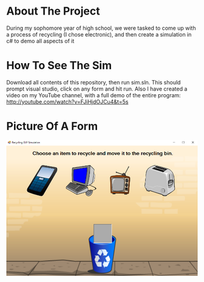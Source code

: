 # About The Project
During my sophomore year of high school, we were tasked to come up with a process of recycling (I chose electronic), and then create a simulation in c# to demo all aspects of it

# How To See The Sim
Download all contents of this repository, then run sim.sln. This should prompt visual studio, click on any form and hit run. 
Also I have created a video on my YouTube channel, with a full demo of the entire program: http://youtube.com/watch?v=FJiHjdOJCu4&t=5s

# Picture Of A Form
![](screenshot.PNG)

